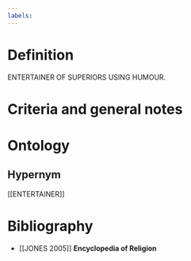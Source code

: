```yaml
---
labels: 
---
```


# Definition
ENTERTAINER OF SUPERIORS USING HUMOUR.
# Criteria and general notes
# Ontology

## Hypernym
[[ENTERTAINER]]
# Bibliography
- [[JONES 2005]]
**Encyclopedia of Religion** 

